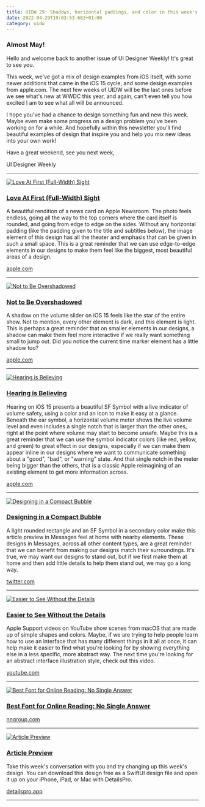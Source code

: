 ```yaml
---
title: UIDW 29: Shadows, horizontal paddings, and color in this week's design examples.
date: 2022-04-29T19:03:53.682+01:00
category: uidw
---
```


### Almost May!

Hello and welcome back to another issue of UI Designer Weekly! It's great to see you.

This week, we've got a mix of design examples from iOS itself, with some newer additions that came in the iOS 15 cycle, and some design examples from apple.com. The next few weeks of UIDW will be the last ones before we see what's new at WWDC this year, and again, can't even tell you how excited I am to see what all will be announced.

I hope you've had a chance to design something fun and new this week. Maybe even make some progress on a design problem you've been working on for a while. And hopefully within this newsletter you'll find beautiful examples of design that inspire you and help you mix new ideas into your own work!

Have a great weekend, see you next week,

 UI Designer Weekly 

---

[![](https://assets.sahandnayebaziz.org/love-at-first-(full-width)-sight.jpeg "Love At First (Full-Width) Sight")](https://cur.at/9eFP9at?m=web) 

### [Love At First (Full-Width) Sight](https://cur.at/9eFP9at?m=web)

A beautiful rendition of a news card on Apple Newsroom. The photo feels endless, going all the way to the top corners where the card itself is rounded, and going from edge to edge on the sides. Without any horizontal padding (like the padding given to the title and subtitles below), the image element of this design has all the theater and emphasis that can be given in such a small space. This is a great reminder that we can use edge-to-edge elements in our designs to make them feel like the biggest, most beautiful areas of a design.

[apple.com](https://cur.at/9eFP9at?m=web) 

---

[![](https://assets.sahandnayebaziz.org/not-to-be-overshadowed.jpeg "Not to Be Overshadowed")](https://cur.at/hCOJk4C?m=web) 

### [Not to Be Overshadowed](https://cur.at/hCOJk4C?m=web)

A shadow on the volume slider on iOS 15 feels like the star of the entire show. Not to mention, every other element is dark, and this element is light. This is perhaps a great reminder that on smaller elements in our designs, a shadow can make them feel more interactive if we really want something small to jump out. Did you notice the current time marker element has a little shadow too?

[apple.com](https://cur.at/hCOJk4C?m=web) 

---

[![](https://assets.sahandnayebaziz.org/hearing-is-believing.jpeg "Hearing is Believing")](https://cur.at/UbDgAN6?m=web) 

### [Hearing is Believing](https://cur.at/UbDgAN6?m=web)

Hearing on iOS 15 presents a beautiful SF Symbol with a live indicator of volume safety, using a color and an icon to make it easy at a glance. Beneath the ear symbol, a horizontal volume meter shows the live volume level and even includes a single notch that is larger than the other ones, right at the point where volume may start to become unsafe. Maybe this is a great reminder that we can use the symbol indicator colors (like red, yellow, and green) to great effect in our designs, especially if we can make them appear inline in our designs where we want to communicate something about a "good", "bad", or "warning" state. And that single notch in the meter being bigger than the others, that is a classic Apple reimagining of an existing element to get more information across.

[apple.com](https://cur.at/UbDgAN6?m=web) 

---

[![](https://assets.sahandnayebaziz.org/designing-in-a-compact-bubble.jpeg "Designing in a Compact Bubble")](https://cur.at/mJCnlzc?m=web) 

### [Designing in a Compact Bubble](https://cur.at/mJCnlzc?m=web)

A light rounded rectangle and an SF Symbol in a secondary color make this article preview in Messages feel at home with nearby elements. These designs in Messages, across all other content types, are a great reminder that we can benefit from making our designs match their surroundings. It's true, we may want our designs to stand out, but if we first make them at home and then add little details to help them stand out, we may go a long way.

[twitter.com](https://cur.at/mJCnlzc?m=web) 

---

[![](https://assets.sahandnayebaziz.org/easier-to-see-without-the-details.jpeg "Easier to See Without the Details")](https://cur.at/2czgo8I?m=web) 

### [Easier to See Without the Details](https://cur.at/2czgo8I?m=web)

Apple Support videos on YouTube show scenes from macOS that are made up of simple shapes and colors. Maybe, if we are trying to help people learn how to use an interface that has many different things in it all at once, it can help make it easier to find what you're looking for by showing everything else in a less specific, more abstract way. The next time you're looking for an abstract interface illustration style, check out this video.

[youtube.com](https://cur.at/2czgo8I?m=web) 

---

[![](https://assets.sahandnayebaziz.org/best-font-for-online-reading:-no-single-answer.jpeg "Best Font for Online Reading: No Single Answer")](https://cur.at/Wt8bnT3?m=web) 

### [Best Font for Online Reading: No Single Answer](https://cur.at/Wt8bnT3?m=web)

[nngroup.com](https://cur.at/Wt8bnT3?m=web) 

---

[![](https://assets.sahandnayebaziz.org/article-preview.jpeg "Article Preview")](https://cur.at/7Jw2F2j?m=web) 

### [Article Preview](https://cur.at/7Jw2F2j?m=web)

Take this week's conversation with you and try changing up this week's design. You can download this design free as a SwiftUI design file and open it up on your iPhone, iPad, or Mac with DetailsPro.

[detailspro.app](https://cur.at/7Jw2F2j?m=web) 

---
